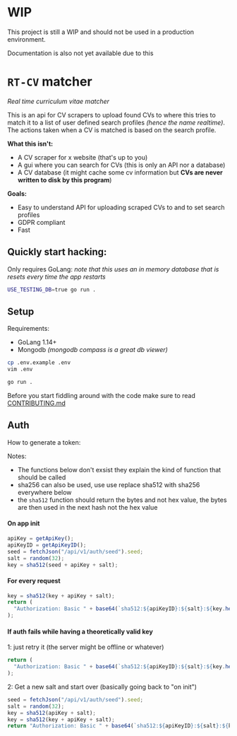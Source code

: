 # WIP

This project is still a WIP and should not be used in a production environment.

Documentation is also not yet available due to this

# `RT-CV` matcher

_Real time curriculum vitae matcher_

This is an api for CV scrapers to upload found CVs to where this tries to match it to a list of user defined search profiles _(hence the name realtime)_. The actions taken when a CV is matched is based on the search profile.

**What this isn't:**

- A CV scraper for x website (that's up to you)
- A gui where you can search for CVs (this is only an API nor a database)
- A CV database (it might cache some cv information but **CVs are never written to disk by this program**)

**Goals:**

- Easy to understand API for uploading scraped CVs to and to set search profiles
- GDPR compliant
- Fast

## Quickly start hacking:

Only requires GoLang:
_note that this uses an in memory database that is resets every time the app restarts_

```bash
USE_TESTING_DB=true go run .
```

## Setup

Requirements:

- GoLang 1.14+
- Mongodb _(mongodb compass is a great db viewer)_

```bash
cp .env.example .env
vim .env

go run .
```

Before you start fiddling around with the code make sure to read [CONTRIBUTING.md](/CONTRIBUTING.md)

## Auth

How to generate a token:

Notes:

- The functions below don't exsist they explain the kind of function that should be called
- sha256 can also be used, use use replace sha512 with sha256 everywhere below
- the `sha512` function should return the bytes and not hex value, the bytes are then used in the next hash not the hex value

#### On app init

```js
apiKey = getApiKey();
apiKeyID = getApiKeyID();
seed = fetchJson("/api/v1/auth/seed").seed;
salt = random(32);
key = sha512(seed + apiKey + salt);
```

#### For every request

```js
key = sha512(key + apiKey + salt);
return (
  "Authorization: Basic " + base64(`sha512:${apiKeyID}:${salt}:${key.hex()}`)
);
```

#### If auth fails while having a theoretically valid key

1: just retry it (the server might be offline or whatever)

```js
return (
  "Authorization: Basic " + base64(`sha512:${apiKeyID}:${salt}:${key.hex()}`)
);
```

2: Get a new salt and start over (basically going back to "on init")

```js
seed = fetchJson("/api/v1/auth/seed").seed;
salt = random(32);
key = sha512(apiKey + salt);
key = sha512(key + apiKey + salt);
return "Authorization: Basic " + base64(`sha512:${apiKeyID}:${salt}:${key}`);
```

